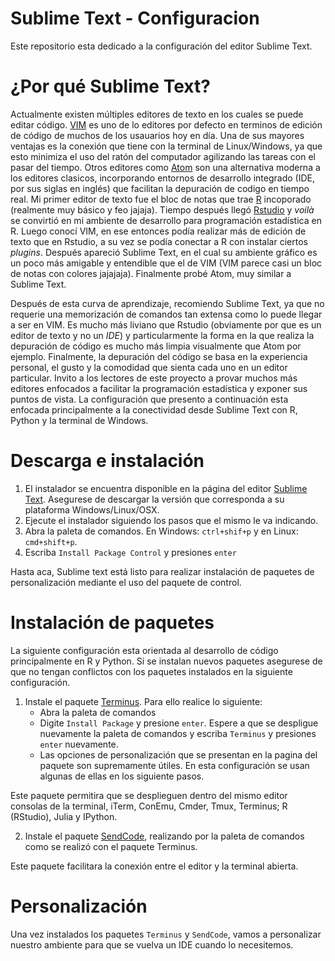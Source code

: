 # Sublime Text - Configuracion

Este repositorio esta dedicado a la configuración del editor Sublime Text.

# ¿Por qué Sublime Text?
Actualmente existen múltiples editores de texto en los cuales se puede editar código. [VIM](https://www.vim.org/) es uno de lo editores por defecto en terminos de edición de código de muchos de los usauarios hoy en día. Una de sus mayores ventajas es la conexión que tiene con la terminal de Linux/Windows, ya que esto minimiza el uso del ratón del computador agilizando las tareas con el pasar del tiempo. Otros editores como [Atom](https://atom.io/) son una alternativa moderna a los editores clasicos, incorporando entornos de desarrollo integrado (IDE, por sus siglas en inglés) que facilitan la depuración de codigo en tiempo real. Mi primer editor de texto fue el bloc de notas que trae [R](https://cran.r-project.org/) incoporado (realmente muy básico y feo jajaja). Tiempo después llegó [Rstudio](https://rstudio.com/products/rstudio/download/) y *voilà* se convirtió en mi ambiente de desarrollo para programación estadística en R. Luego conocí VIM, en ese entonces podía realizar más de edición de texto que en Rstudio, a su vez se podía conectar a R con instalar ciertos *plugins*. Después apareció Sublime Text, en el cual su ambiente gráfico es un poco más amigable y entendible que el de VIM (VIM parece casi un bloc de notas con colores jajajaja). Finalmente probé Atom, muy similar a Sublime Text. 

Después de esta curva de aprendizaje, recomiendo Sublime Text, ya que no requerie una memorización de comandos tan extensa como lo puede llegar a ser en VIM. Es mucho más liviano que Rstudio (obviamente por que es un editor de texto y no un *IDE*) y particularmente la forma en la que realiza la depuración de código es mucho más limpia visualmente que Atom por ejemplo. Finalmente, la depuración del código se basa en la experiencia personal, el gusto y la comodidad que sienta cada uno en un editor particular. Invito a los lectores de este proyecto a provar muchos más editores enfocados a facilitar la programación estadística y exponer sus puntos de vista. La configuración que presento a continuación esta enfocada principalmente a la conectividad desde Sublime Text con R, Python y la terminal de Windows.


# Descarga e instalación

1. El instalador se encuentra disponible en la página del editor [Sublime Text](https://www.sublimetext.com/3). Asegurese de descargar la versión que corresponda a su plataforma Windows/Linux/OSX.
2. Ejecute el instalador siguiendo los pasos que el mismo le va indicando. 
3. Abra la paleta de comandos. En Windows: `ctrl+shif+p`  y en Linux: `cmd+shift+p`.
4. Escriba `Install Package Control` y presiones `enter`

Hasta aca, Sublime text está listo para realizar instalación de paquetes de personalización mediante el uso del paquete de control.

# Instalación de paquetes

La siguiente configuración esta orientada al desarrollo de código principalmente en R y Python. Si se instalan nuevos paquetes asegurese de que no tengan conflictos con los paquetes instalados en la siguiente configuración.

1. Instale el paquete [Terminus](https://github.com/randy3k/Terminus). Para ello realice lo siguiente:
    * Abra la paleta de comandos
    * Digite `Install Package` y presione `enter`. Espere a que se despligue nuevamente la paleta de comandos y escriba `Terminus` y presiones `enter` nuevamente.
    * Las opciones de personalización que se presentan en la pagina del paquete son supremamente útiles. En esta configuración se usan algunas de ellas en los siguiente pasos.

Este paquete permitira que se desplieguen dentro del mismo editor consolas de la terminal, iTerm, ConEmu, Cmder, Tmux, Terminus; R (RStudio), Julia y  IPython.

2. Instale el paquete [SendCode](https://github.com/randy3k/SendCode), realizando por la paleta de comandos como se realizó con el paquete Terminus.

Este paquete facilitara la conexión entre el editor y la terminal abierta.

# Personalización

Una vez instalados los paquetes `Terminus` y `SendCode`, vamos a personalizar nuestro ambiente para que se vuelva un IDE cuando lo necesitemos.








